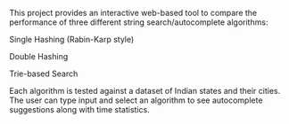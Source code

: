 This project provides an interactive web-based tool to compare the performance 
of three different string search/autocomplete algorithms:

Single Hashing (Rabin-Karp style)

Double Hashing

Trie-based Search

Each algorithm is tested against a dataset of Indian states and their cities. 
The user can type input and select an algorithm to see autocomplete suggestions 
along with time statistics.
